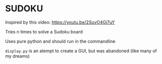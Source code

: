 # SUDOKU
Inspired by this video: https://youtu.be/2SuvO4Gi7uY

Tries n times to solve a Sudoku board

Uses pure python and should run in the commandline

`display.py` is an atempt to create a GUI, but was abandoned (like many of my dreams)
